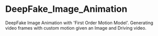 # DeepFake_Image_Animation
DeepFake Image Animation with 'First Order Motion Model'. Generating video frames with custom motion given an Image and Driving video.
